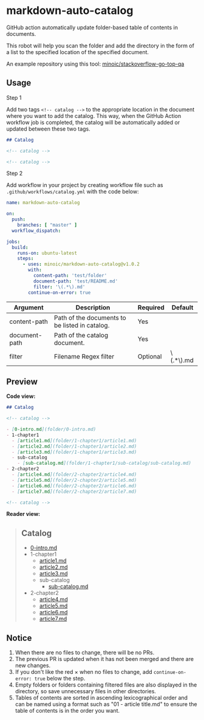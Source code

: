 
# markdown-auto-catalog
GitHub action automatically update folder-based table of contents in documents.

This robot will help you scan the folder and add the directory in the form of a list to the specified location of the specified document.

An example repository using this tool: [minoic/stackoverflow-go-top-qa](https://github.com/minoic/stackoverflow-go-top-qa)

## Usage

Step 1

Add two tags `<!-- catalog -->` to the appropriate location in the document where you want to add the catalog. This way, when the GitHub Action workflow job is completed, the catalog will be automatically added or updated between these two tags.

```markdown
## Catalog

<!-- catalog -->

<!-- catalog -->
``` 

Step 2

Add workflow in your project by creating workflow file such as `.github/workflows/catalog.yml` with the code below:

```yaml
name: markdown-auto-catalog

on:
  push:
    branches: [ "master" ]
  workflow_dispatch:

jobs:
  build:
    runs-on: ubuntu-latest
    steps:
      - uses: minoic/markdown-auto-catalog@v1.0.2
        with:
          content-path: 'test/folder'
          document-path: 'test/README.md'
          filter: '\(.*\).md'
        continue-on-error: true
```

| Argument      | Description | Required | Default |
|---------------|--------|----------|--------|
| content-path  |   Path of the documents to be listed in catalog.     | Yes      |        |
| document-path |     Path of the catalog document.   | Yes      |        |
| filter        |     Filename Regex filter   | Optional |    \\(.*\\).md    |

## Preview

**Code view:**

```markdown
## Catalog

<!-- catalog -->

- [0-intro.md](folder/0-intro.md)
- 1-chapter1
  - [article1.md](folder/1-chapter1/article1.md)
  - [article2.md](folder/1-chapter1/article2.md)
  - [article3.md](folder/1-chapter1/article3.md)
  - sub-catalog
    - [sub-catalog.md](folder/1-chapter1/sub-catalog/sub-catalog.md)
- 2-chapter2
  - [article4.md](folder/2-chapter2/article4.md)
  - [article5.md](folder/2-chapter2/article5.md)
  - [article6.md](folder/2-chapter2/article6.md)
  - [article7.md](folder/2-chapter2/article7.md)

<!-- catalog -->
```

**Reader view:**

>## Catalog
> 
> <!-- catalog -->
> 
> - [0-intro.md](folder/0-intro.md)
> - 1-chapter1
>   - [article1.md](folder/1-chapter1/article1.md)
>   - [article2.md](folder/1-chapter1/article2.md)
>   - [article3.md](folder/1-chapter1/article3.md)
>   - sub-catalog
>     - [sub-catalog.md](folder/1-chapter1/sub-catalog/sub-catalog.md)
> - 2-chapter2
>   - [article4.md](folder/2-chapter2/article4.md)
>   - [article5.md](folder/2-chapter2/article5.md)
>   - [article6.md](folder/2-chapter2/article6.md)
>   - [article7.md](folder/2-chapter2/article7.md)
> 
> <!-- catalog -->

## Notice

1. When there are no files to change, there will be no PRs.
2. The previous PR is updated when it has not been merged and there are new changes.
3. If you don't like the red × when no files to change, add `continue-on-error: true` below the step.
4. Empty folders or folders containing filtered files are also displayed in the directory, so save unnecessary files in other directories.
5. Tables of contents are sorted in ascending lexicographical order and can be named using a format such as "01 - article title.md" to ensure the table of contents is in the order you want.
